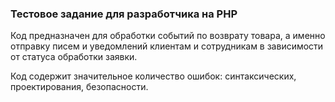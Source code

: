 ### Тестовое задание для разработчика на PHP

Код предназначен для обработки событий по возврату товара, а именно отправку писем и уведомлений клиентам и сотрудникам в зависимости от статуса обработки заявки. 

Код содержит значительное количество ошибок: синтаксических, проектирования, безопасности.
